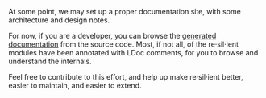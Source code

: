 At some point, we may set up a proper documentation site, with some architecture and design notes.

For now, if you are a developer, you can browse the [generated documentation](api/) from the source code.
Most, if not all, of the re·sil·ient modules have been annotated with LDoc comments, for you to browse and understand the internals.

Feel free to contribute to this effort, and help up make re·sil·ient better, easier to maintain, and easier to extend.

